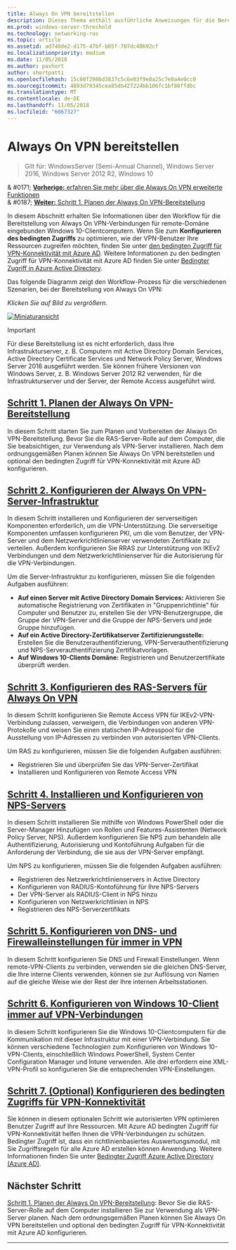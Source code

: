 ```yaml
---
title: Always On VPN bereitstellen
description: Dieses Thema enthält ausführliche Anweisungen für die Bereitstellung von Always On VPN in Windows Server 2016.
ms.prod: windows-server-threshold
ms.technology: networking-ras
ms.topic: article
ms.assetid: ad748de2-d175-47bf-b05f-707dc48692cf
ms.localizationpriority: medium
ms.date: 11/05/2018
ms.author: pashort
author: shortpatti
ms.openlocfilehash: 15c60f2986d3837c5c6e03f9e0a25c7e0a4e0cc0
ms.sourcegitcommit: 4893d79345cea85db427224bb106fc1bf88ffdbc
ms.translationtype: MT
ms.contentlocale: de-DE
ms.lasthandoff: 11/05/2018
ms.locfileid: "6067327"
---
```

# Always On VPN bereitstellen

>Gilt für: WindowsServer (Semi-Annual Channel), Windows Server 2016, Windows Server 2012 R2, Windows 10

& #0171; [ **Vorherige:** erfahren Sie mehr über die Always On VPN erweiterte Funktionen](always-on-vpn-adv-options.md)<br>
& #0187; [ **Weiter:** Schritt 1. Planen der Always On VPN-Bereitstellung](always-on-vpn-deploy-planning.md)

In diesem Abschnitt erhalten Sie Informationen über den Workflow für die Bereitstellung von Always On VPN-Verbindungen für remote-Domäne eingebunden Windows 10-Clientcomputern. Wenn Sie zum **Konfigurieren des bedingten Zugriffs** zu optimieren, wie der VPN-Benutzer Ihre Ressourcen zugreifen möchten, finden Sie unter [den bedingten Zugriff für VPN-Konnektivität mit Azure AD](../../ad-ca-vpn-connectivity-windows10.md). Weitere Informationen zu den bedingten Zugriff für VPN-Konnektivität mit Azure AD finden Sie unter [Bedingter Zugriff in Azure Active Directory](https://docs.microsoft.com/azure/active-directory/active-directory-conditional-access-azure-portal). 


Das folgende Diagramm zeigt den Workflow-Prozess für die verschiedenen Szenarien, bei der Bereitstellung von Always On VPN: 

_Klicken Sie auf Bild zu vergrößern_.

<a href="../../../../media/Always-On-Vpn/always-on-vpn-deployment-workflow.png" alt="Full-sized view of the Always On VPN deployment workflow" target="_blank">![Miniaturansicht](../../../../media/Always-On-Vpn/always-on-vpn-deployment-workflow-sm.png)
</a> 

>[!IMPORTANT]
>Für diese Bereitstellung ist es nicht erforderlich, dass Ihre Infrastrukturserver, z. B. Computern mit Active Directory Domain Services, Active Directory Certificate Services und Network Policy Server, Windows Server 2016 ausgeführt werden. Sie können frühere Versionen von Windows Server, z. B. Windows Server 2012 R2 verwenden, für die Infrastrukturserver und der Server, der Remote Access ausgeführt wird.

## [Schritt 1. Planen der Always On VPN-Bereitstellung](always-on-vpn-deploy-planning.md)

In diesem Schritt starten Sie zum Planen und Vorbereiten der Always On VPN-Bereitstellung. Bevor Sie die RAS-Server-Rolle auf dem Computer, die Sie beabsichtigen, zur Verwendung als VPN-Server installieren. Nach dem ordnungsgemäßen Planen können Sie Always On VPN bereitstellen und optional den bedingten Zugriff für VPN-Konnektivität mit Azure AD konfigurieren.

## [Schritt 2. Konfigurieren der Always On VPN-Server-Infrastruktur](vpn-deploy-server-infrastructure.md)

In diesem Schritt installieren und Konfigurieren der serverseitigen Komponenten erforderlich, um die VPN-Unterstützung. Die serverseitige Komponenten umfassen konfigurieren PKI, um die vom Benutzer, der VPN-Server und dem Netzwerkrichtlinienserver verwendeten Zertifikate zu verteilen.  Außerdem konfigurieren Sie RRAS zur Unterstützung von IKEv2 Verbindungen und dem Netzwerkrichtlinienserver für die Autorisierung für die VPN-Verbindungen.

Um die Server-Infrastruktur zu konfigurieren, müssen Sie die folgenden Aufgaben ausführen:
- **Auf einen Server mit Active Directory Domain Services:** Aktivieren Sie automatische Registrierung von Zertifikaten in "Gruppenrichtlinie" für Computer und Benutzer zu, erstellen Sie der VPN-Benutzergruppe, die Gruppe der VPN-Server und die Gruppe der NPS-Servers und jede Gruppe hinzufügen.
- **Auf ein Active Directory-Zertifikatserver Zertifizierungsstelle:** Erstellen Sie die Benutzerauthentifizierung, VPN-Serverauthentifizierung und NPS-Serverauthentifizierung Zertifikatvorlagen.
- **Auf Windows 10-Clients Domäne:** Registrieren und Benutzerzertifikate überprüft werden.

## [Schritt 3. Konfigurieren des RAS-Servers für Always On VPN](vpn-deploy-ras.md)

In diesem Schritt konfigurieren Sie Remote Access VPN für IKEv2-VPN-Verbindung zulassen, verweigern, die Verbindungen von anderen VPN-Protokolle und weisen Sie einen statischen IP-Adresspool für die Ausstellung von IP-Adressen zu verbinden von autorisierten VPN-Clients.

Um RAS zu konfigurieren, müssen Sie die folgenden Aufgaben ausführen:
- Registrieren Sie und überprüfen Sie das VPN-Server-Zertifikat
- Installieren und Konfigurieren von Remote Access VPN

## [Schritt 4. Installieren und Konfigurieren von NPS-Servers](vpn-deploy-nps.md)

In diesem Schritt installieren Sie mithilfe von Windows PowerShell oder die Server-Manager Hinzufügen von Rollen und Features-Assistenten (Network Policy Server, NPS). Außerdem konfigurieren Sie NPS zum behandeln alle Authentifizierung, Autorisierung und Kontoführung Aufgaben für die Anforderung der Verbindung, die sie aus der VPN-Server empfängt.

Um NPS zu konfigurieren, müssen Sie die folgenden Aufgaben ausführen:
- Registrieren des Netzwerkrichtlinienservers in Active Directory
- Konfigurieren von RADIUS-Kontoführung für Ihre NPS-Servers
- Der VPN-Server als RADIUS-Client in NPS hinzu
- Konfigurieren von Netzwerkrichtlinien in NPS
- Registrieren des NPS-Serverzertifikats

## [Schritt 5. Konfigurieren von DNS- und Firewalleinstellungen für immer in VPN](vpn-deploy-dns-firewall.md)

In diesem Schritt konfigurieren Sie DNS und Firewall Einstellungen. Wenn remote-VPN-Clients zu verbinden, verwenden sie die gleichen DNS-Server, die Ihre interne Clients verwenden, können sie zur Auflösung von Namen auf die gleiche Weise wie der Rest der Ihre internen Arbeitsstationen. 

## [Schritt 6. Konfigurieren von Windows 10-Client immer auf VPN-Verbindungen](vpn-deploy-client-vpn-connections.md)

In diesem Schritt konfigurieren Sie die Windows 10-Clientcomputern für die Kommunikation mit dieser Infrastruktur mit einer VPN-Verbindung. Sie können verschiedene Technologien zum Konfigurieren von Windows 10-VPN-Clients, einschließlich Windows PowerShell, System Center Configuration Manager und Intune verwenden. Alle drei erfordern eine XML-VPN-Profil so konfigurieren Sie die entsprechenden VPN-Einstellungen. 

## [Schritt 7. (Optional) Konfigurieren des bedingten Zugriffs für VPN-Konnektivität](../../ad-ca-vpn-connectivity-windows10.md) 
Sie können in diesem optionalen Schritt wie autorisierten VPN optimieren Benutzer Zugriff auf Ihre Ressourcen. Mit Azure AD bedingten Zugriff für VPN-Konnektivität helfen Ihnen die VPN-Verbindungen zu schützen. Bedingter Zugriff ist, dass ein richtlinienbasiertes Auswertungsmodul, mit Sie Zugriffsregeln für alle Azure AD erstellen können Anwendung. Weitere Informationen finden Sie unter [Bedingter Zugriff Azure Active Directory (Azure AD)](https://docs.microsoft.com/azure/active-directory/active-directory-conditional-access-azure-portal).


## Nächster Schritt
[Schritt 1. Planen der Always On VPN-Bereitstellung](always-on-vpn-deploy-planning.md): Bevor Sie die RAS-Server-Rolle auf dem Computer installieren Sie zur Verwendung als VPN-Server planen. Nach dem ordnungsgemäßen Planen können Sie Always On VPN bereitstellen und optional den bedingten Zugriff für VPN-Konnektivität mit Azure AD konfigurieren.  



---